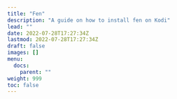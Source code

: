```yaml
---
title: "Fen"
description: "A guide on how to install fen on Kodi"
lead: ""
date: 2022-07-28T17:27:34Z
lastmod: 2022-07-28T17:27:34Z
draft: false
images: []
menu:
  docs:
    parent: ""
weight: 999
toc: false
---
```

